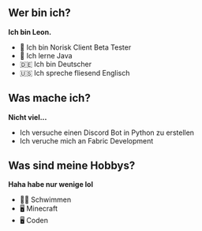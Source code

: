 ## Wer bin ich?

**Ich bin Leon.**

- 🔭 Ich bin Norisk Client Beta Tester
- 🌱 Ich lerne Java
- 🇩🇪 Ich bin Deutscher
- 🇺🇸 Ich spreche fliesend Englisch

## Was mache ich?

**Nicht viel...**

- Ich versuche einen Discord Bot in Python zu erstellen
- Ich veruche mich an Fabric Development

## Was sind meine Hobbys?

**Haha habe nur wenige lol**

- 🏊‍♂️ Schwimmen
- 🖥️ Minecraft
- 🖥️ Coden
